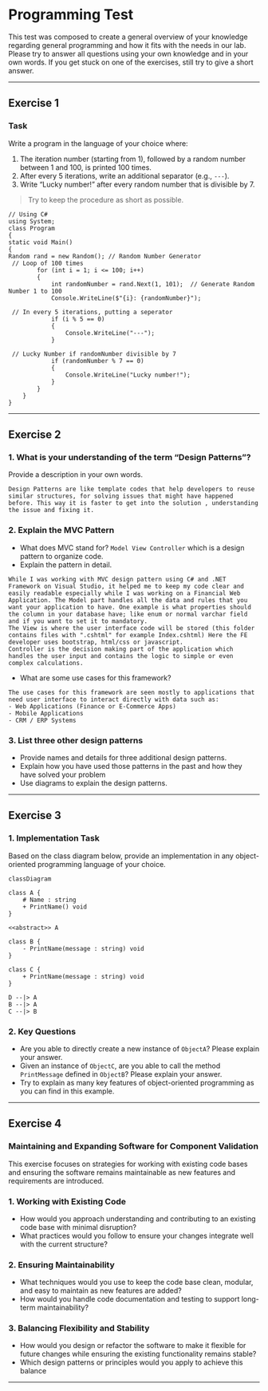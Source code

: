 # Programming Test

This test was composed to create a general overview of your knowledge regarding general programming and how it fits with the needs in our lab. Please try to answer all questions using your own knowledge and in your own words. If you get stuck on one of the exercises, still try to give a short answer.

---

## Exercise 1

### Task

Write a program in the language of your choice where:

1. The iteration number (starting from 1), followed by a random number between 1 and 100, is printed 100 times.
2. After every 5 iterations, write an additional separator (e.g., `---`).
3. Write “Lucky number!” after every random number that is divisible by 7.

> Try to keep the procedure as short as possible.
```
// Using C#
using System;
class Program
{
static void Main()
{
Random rand = new Random(); // Random Number Generator
 // Loop of 100 times
        for (int i = 1; i <= 100; i++)
        {
            int randomNumber = rand.Next(1, 101);  // Generate Random Number 1 to 100
            Console.WriteLine($"{i}: {randomNumber}");

 // In every 5 iterations, putting a seperator
            if (i % 5 == 0)
            {
                Console.WriteLine("---");
            }

 // Lucky Number if randomNumber divisible by 7
            if (randomNumber % 7 == 0)
            {
                Console.WriteLine("Lucky number!");
            }
        }
    }
}
```
---

## Exercise 2

### 1. **What is your understanding of the term “Design Patterns”?**

Provide a description in your own words.

```
Design Patterns are like template codes that help developers to reuse similar structures, for solving issues that might have happened before. This way it is faster to get into the solution , understanding the issue and fixing it.
```
### 2. **Explain the MVC Pattern**

- What does MVC stand for?
`Model View Controller` which is a design pattern to organize code. 
- Explain the pattern in detail.
```
While I was working with MVC design pattern using C# and .NET Framework on Visual Studio, it helped me to keep my code clear and easily readable especially while I was working on a Financial Web Application. The Model part handles all the data and rules that you want your application to have. One example is what properties should the column in your database have; like enum or normal varchar field and if you want to set it to mandatory.
The View is where the user interface code will be stored (this folder contains files with ".cshtml" for example Index.cshtml) Here the FE developer uses bootstrap, html/css or javascript.
Controller is the decision making part of the application which handles the user input and contains the logic to simple or even complex calculations.
```
- What are some use cases for this framework?
```
The use cases for this framework are seen mostly to applications that need user interface to interact directly with data such as: 
- Web Applications (Finance or E-Commerce Apps)
- Mobile Applications
- CRM / ERP Systems
```

### 3. **List three other design patterns**

- Provide names and details for three additional design patterns.
- Explain how you have used those patterns in the past and how they have solved your problem
- Use diagrams to explain the design patterns.

---

## Exercise 3

### 1. **Implementation Task**

Based on the class diagram below, provide an implementation in any object-oriented programming language of your choice.

```mermaid
classDiagram

class A {
	# Name : string
	+ PrintName() void
}

<<abstract>> A

class B {
	- PrintName(message : string) void
}

class C {
	+ PrintName(message : string) void
}

D --|> A
B --|> A
C --|> B
```

### 2. **Key Questions**

- Are you able to directly create a new instance of `ObjectA`? Please explain your answer.
- Given an instance of `ObjectC`, are you able to call the method `PrintMessage` defined in `ObjectB`? Please explain your answer.
- Try to explain as many key features of object-oriented programming as you can find in this example.

---

## Exercise 4

### Maintaining and Expanding Software for Component Validation

This exercise focuses on strategies for working with existing code bases and ensuring the software remains maintainable as new features and requirements are introduced.

### 1. **Working with Existing Code**

- How would you approach understanding and contributing to an existing code base with minimal disruption?
- What practices would you follow to ensure your changes integrate well with the current structure?

### 2. **Ensuring Maintainability**

- What techniques would you use to keep the code base clean, modular, and easy to maintain as new features are added?
- How would you handle code documentation and testing to support long-term maintainability?

### 3. **Balancing Flexibility and Stability**

- How would you design or refactor the software to make it flexible for future changes while ensuring the existing functionality remains stable?
- Which design patterns or principles would you apply to achieve this balance

---
